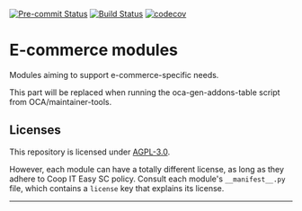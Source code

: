 
<!-- /!\ Non OCA Context : Set here the badge of your runbot / runboat instance. -->
[![Pre-commit Status](https://github.com/coopiteasy/cie-e-commerce/actions/workflows/pre-commit.yml/badge.svg?branch=11.0)](https://github.com/coopiteasy/cie-e-commerce/actions/workflows/pre-commit.yml?query=branch%3A11.0)
[![Build Status](https://github.com/coopiteasy/cie-e-commerce/actions/workflows/test.yml/badge.svg?branch=11.0)](https://github.com/coopiteasy/cie-e-commerce/actions/workflows/test.yml?query=branch%3A11.0)
[![codecov](https://codecov.io/gh/coopiteasy/cie-e-commerce/branch/11.0/graph/badge.svg)](https://codecov.io/gh/coopiteasy/cie-e-commerce)
<!-- /!\ Non OCA Context : Set here the badge of your translation instance. -->

<!-- /!\ do not modify above this line -->

# E-commerce modules

Modules aiming to support e-commerce-specific needs.

<!-- /!\ do not modify below this line -->

<!-- prettier-ignore-start -->

[//]: # (addons)

This part will be replaced when running the oca-gen-addons-table script from OCA/maintainer-tools.

[//]: # (end addons)

<!-- prettier-ignore-end -->

## Licenses

This repository is licensed under [AGPL-3.0](LICENSE).

However, each module can have a totally different license, as long as they adhere to Coop IT Easy SC
policy. Consult each module's `__manifest__.py` file, which contains a `license` key
that explains its license.

----
<!-- /!\ Non OCA Context : Set here the full description of your organization. -->
